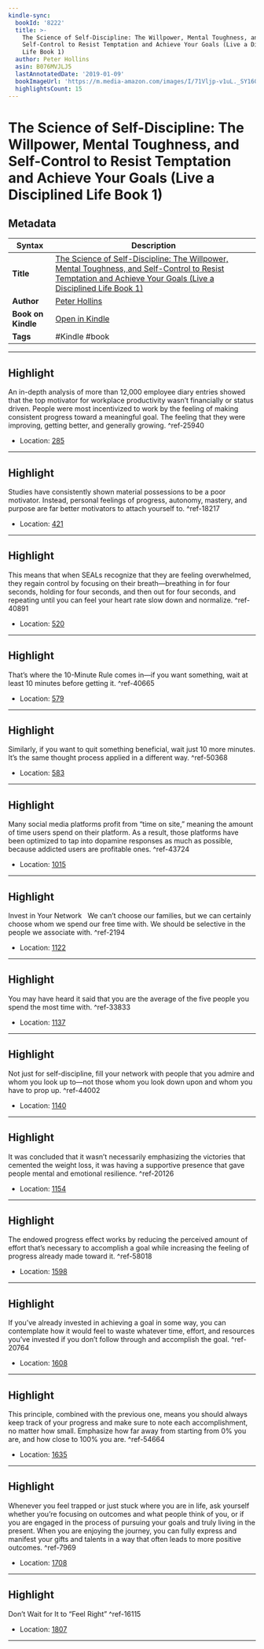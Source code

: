 ```yaml
---
kindle-sync:
  bookId: '8222'
  title: >-
    The Science of Self-Discipline: The Willpower, Mental Toughness, and
    Self-Control to Resist Temptation and Achieve Your Goals (Live a Disciplined
    Life Book 1)
  author: Peter Hollins
  asin: B076MVJLJ5
  lastAnnotatedDate: '2019-01-09'
  bookImageUrl: 'https://m.media-amazon.com/images/I/71Vljp-v1uL._SY160.jpg'
  highlightsCount: 15
---
```

# The Science of Self-Discipline: The Willpower, Mental Toughness, and Self-Control to Resist Temptation and Achieve Your Goals (Live a Disciplined Life Book 1)

## Metadata

| Syntax | Description |
| ---------- | ---------- |
| **Title** | [The Science of Self-Discipline: The Willpower, Mental Toughness, and Self-Control to Resist Temptation and Achieve Your Goals (Live a Disciplined Life Book 1)](https://www.amazon.com/dp/B076MVJLJ5) |
| **Author** | [Peter Hollins](https://www.amazon.com/Peter-Hollins/e/B0034PEREI/ref=dp_byline_cont_ebooks_1) |
| **Book on Kindle** | <a href="kindle://book?action=open&asin=B076MVJLJ5" target="_blank">Open in Kindle</a> |
| **Tags** | #Kindle #book |

---

## Highlight

An in-depth analysis of more than 12,000 employee diary entries showed that the top motivator for workplace productivity wasn’t financially or status driven. People were most incentivized to work by the feeling of making consistent progress toward a meaningful goal. The feeling that they were improving, getting better, and generally growing. ^ref-25940

- Location: [285](kindle://book?action=open&asin=B076MVJLJ5&location=285)

---
## Highlight

Studies have consistently shown material possessions to be a poor motivator. Instead, personal feelings of progress, autonomy, mastery, and purpose are far better motivators to attach yourself to. ^ref-18217

- Location: [421](kindle://book?action=open&asin=B076MVJLJ5&location=421)

---
## Highlight

This means that when SEALs recognize that they are feeling overwhelmed, they regain control by focusing on their breath—breathing in for four seconds, holding for four seconds, and then out for four seconds, and repeating until you can feel your heart rate slow down and normalize. ^ref-40891

- Location: [520](kindle://book?action=open&asin=B076MVJLJ5&location=520)

---
## Highlight

That’s where the 10-Minute Rule comes in—if you want something, wait at least 10 minutes before getting it. ^ref-40665

- Location: [579](kindle://book?action=open&asin=B076MVJLJ5&location=579)

---
## Highlight

Similarly, if you want to quit something beneficial, wait just 10 more minutes. It’s the same thought process applied in a different way. ^ref-50368

- Location: [583](kindle://book?action=open&asin=B076MVJLJ5&location=583)

---
## Highlight

Many social media platforms profit from “time on site,” meaning the amount of time users spend on their platform. As a result, those platforms have been optimized to tap into dopamine responses as much as possible, because addicted users are profitable ones. ^ref-43724

- Location: [1015](kindle://book?action=open&asin=B076MVJLJ5&location=1015)

---
## Highlight

Invest in Your Network   We can’t choose our families, but we can certainly choose whom we spend our free time with. We should be selective in the people we associate with. ^ref-2194

- Location: [1122](kindle://book?action=open&asin=B076MVJLJ5&location=1122)

---
## Highlight

You may have heard it said that you are the average of the five people you spend the most time with. ^ref-33833

- Location: [1137](kindle://book?action=open&asin=B076MVJLJ5&location=1137)

---
## Highlight

Not just for self-discipline, fill your network with people that you admire and whom you look up to—not those whom you look down upon and whom you have to prop up. ^ref-44002

- Location: [1140](kindle://book?action=open&asin=B076MVJLJ5&location=1140)

---
## Highlight

It was concluded that it wasn’t necessarily emphasizing the victories that cemented the weight loss, it was having a supportive presence that gave people mental and emotional resilience. ^ref-20126

- Location: [1154](kindle://book?action=open&asin=B076MVJLJ5&location=1154)

---
## Highlight

The endowed progress effect works by reducing the perceived amount of effort that’s necessary to accomplish a goal while increasing the feeling of progress already made toward it. ^ref-58018

- Location: [1598](kindle://book?action=open&asin=B076MVJLJ5&location=1598)

---
## Highlight

If you’ve already invested in achieving a goal in some way, you can contemplate how it would feel to waste whatever time, effort, and resources you’ve invested if you don’t follow through and accomplish the goal. ^ref-20764

- Location: [1608](kindle://book?action=open&asin=B076MVJLJ5&location=1608)

---
## Highlight

This principle, combined with the previous one, means you should always keep track of your progress and make sure to note each accomplishment, no matter how small. Emphasize how far away from starting from 0% you are, and how close to 100% you are. ^ref-54664

- Location: [1635](kindle://book?action=open&asin=B076MVJLJ5&location=1635)

---
## Highlight

Whenever you feel trapped or just stuck where you are in life, ask yourself whether you’re focusing on outcomes and what people think of you, or if you are engaged in the process of pursuing your goals and truly living in the present. When you are enjoying the journey, you can fully express and manifest your gifts and talents in a way that often leads to more positive outcomes. ^ref-7969

- Location: [1708](kindle://book?action=open&asin=B076MVJLJ5&location=1708)

---
## Highlight

Don’t Wait for It to “Feel Right” ^ref-16115

- Location: [1807](kindle://book?action=open&asin=B076MVJLJ5&location=1807)

---
